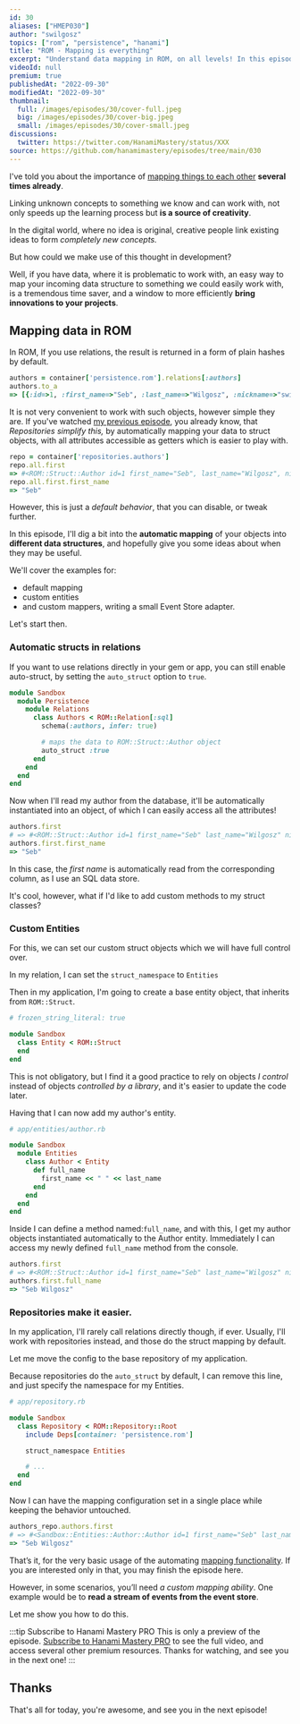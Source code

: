 ```yaml
---
id: 30
aliases: ["HMEP030"]
author: "swilgosz"
topics: ["rom", "persistence", "hanami"]
title: "ROM - Mapping is everything"
excerpt: "Understand data mapping in ROM, on all levels! In this episode we go through examples of simple to complex data mapping with ROM, with real usecases for each one."
videoId: null
premium: true
publishedAt: "2022-09-30"
modifiedAt: "2022-09-30"
thumbnail:
  full: /images/episodes/30/cover-full.jpeg
  big: /images/episodes/30/cover-big.jpeg
  small: /images/episodes/30/cover-small.jpeg
discussions:
  twitter: https://twitter.com/HanamiMastery/status/XXX
source: https://github.com/hanamimastery/episodes/tree/main/030
---
```

I've told you about the importance of [mapping things to each other](/episodes/8-rails-vs-hanami-mapping-frameworks) **several times already**. 

Linking unknown concepts to something we know and can work with, not only speeds up the learning process but **is a source of creativity**. 

In the digital world, where no idea is original, creative people link existing ideas to form *completely new concepts.*

But how could we make use of this thought in development?

Well, if you have data, where it is problematic to work with, an easy way to map your incoming data structure to something we could easily work with, is a tremendous time saver, and a window to more efficiently **bring innovations to your projects**.

## Mapping data in ROM

In ROM, If you use relations, the result is returned in a form of plain hashes by default.

```ruby
authors = container['persistence.rom'].relations[:authors]
authors.to_a
=> [{:id=>1, :first_name=>"Seb", :last_name=>"Wilgosz", :nickname=>"swilgosz"}]
```

It is not very convenient to work with such objects, however simple they are. If you've watched [my previous episode](29-leverage-rom-repositories), you already know, that *Repositories simplify this,* by automatically mapping your data to struct objects, with all attributes accessible as getters which is easier to play with.

```ruby
repo = container['repositories.authors']
repo.all.first
=> #<ROM::Struct::Author id=1 first_name="Seb", last_name="Wilgosz", nickname="swilgosz">
repo.all.first.first_name
=> "Seb"
```

However, this is just a *default behavior*, that you can disable, or tweak further.

In this episode, I'll dig a bit into the **automatic mapping** of your objects into **different data structures**, and hopefully give you some ideas about when they may be useful.

We'll cover the examples for:

- default mapping
- custom entities
- and custom mappers, writing a small Event Store adapter.

Let's start then.

### Automatic structs in relations

If you want to use relations directly in your gem or app, you can still enable auto-struct, by setting the `auto_struct` option to `true`.

```ruby
module Sandbox
  module Persistence
    module Relations
      class Authors < ROM::Relation[:sql]
        schema(:authors, infer: true)

        # maps the data to ROM::Struct::Author object
        auto_struct :true
      end
    end
  end
end

```

Now when I'll read my author from the database, it'll be automatically instantiated into an object, of which I can easily access all the attributes!

```ruby
authors.first
# => #<ROM::Struct::Author id=1 first_name="Seb" last_name="Wilgosz" nickname="swilgosz">
authors.first.first_name
=> "Seb"

```

In this case, the *first name* is automatically read from the corresponding column, as I use an SQL data store.

It's cool, however, what if I'd like to add custom methods to my struct classes?

### Custom Entities

For this, we can set our custom struct objects which we will have full control over.

In my relation, I can set the `struct_namespace` to  `Entities`

Then in my application, I'm going to create a base entity object, that inherits from `ROM::Struct`.

```ruby
# frozen_string_literal: true

module Sandbox
  class Entity < ROM::Struct
  end
end

```

This is not obligatory, but I find it a good practice to rely on objects *I control* instead of objects *controlled by a library*, and it's easier to update the code later.

Having that I can now add my author's entity.

```ruby
# app/entities/author.rb

module Sandbox
  module Entities
    class Author < Entity
      def full_name
        first_name << " " << last_name
      end
    end
  end
end

```

Inside I can define a method named:`full_name`, and with this, I get my author objects instantiated automatically to the Author entity. Immediately I can access my newly defined `full_name` method from the console.

```ruby
authors.first
# => #<ROM::Struct::Author id=1 first_name="Seb" last_name="Wilgosz" nickname="swilgosz">
authors.first.full_name
=> "Seb Wilgosz"

```

### Repositories make it easier.

In my application, I'll rarely call relations directly though, if ever. Usually, I'll work with repositories instead, and those do the struct mapping by default.

Let me move the config to the base repository of my application.

Because repositories do the `auto_struct` by default, I can remove this line, and just specify the namespace for my Entities.

```ruby
# app/repository.rb

module Sandbox
  class Repository < ROM::Repository::Root
    include Deps[container: 'persistence.rom']

    struct_namespace Entities

    # ...
  end
end

```

Now I can have the mapping configuration set in a single place while keeping the behavior untouched.

```ruby
authors_repo.authors.first
# => #<Sandbox::Entities::Author::Author id=1 first_name="Seb" last_name="Wilgosz" nickname="swilgosz">
=> "Seb Wilgosz"

```

That’s it, for the very basic usage of the automating [mapping functionality](https://rom-rb.org/learn/core/5.2/mappers/). If you are interested only in that, you may finish the episode here.

However, in some scenarios, you’ll need *a custom mapping ability*. One example would be to **read a stream of events from the event store**. 

Let me show you how to do this.

:::tip Subscribe to Hanami Mastery PRO
This is only a preview of the episode. [Subscribe to Hanami Mastery PRO](https://hanamimastery.podia.com/hanami-mastery-pro) to see the full video, and access several other premium resources. Thanks for watching, and see you in the next one!
:::

## Thanks

That's all for today, you're awesome, and see you in the next episode!
